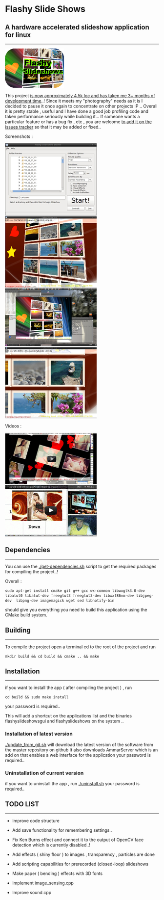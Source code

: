 # Flashy Slide Shows

## A hardware accelerated slideshow application for linux

----------------------
 
![FlashySlideshows0](https://raw.githubusercontent.com/AmmarkoV/FlashySlideshows/master/screenshots/link.png)

This project [is now approximately 4.5k loc and has taken me 3+ months of development time](https://www.openhub.net/p/FlashySlideshows)..!
Since it meets my "photography" needs as it is I decided to pause it once again to concentrate on other projects :P .. Overall it is pretty stable , useful and I have done a good job profiling code and taken performance seriously while building it... 
If someone wants a particular feature or has a bug fix , etc , you are welcome [to add it on the issues tracker](https://github.com/AmmarkoV/FlashySlideshows/issues) so that it may be added or fixed..  
   
Screenshots :

[![FlashySlideshows1](https://raw.githubusercontent.com/AmmarkoV/FlashySlideshows/master/screenshots/screenshot1s.jpg)](https://raw.githubusercontent.com/AmmarkoV/FlashySlideshows/master/screenshots/screenshot1.jpg)
[![FlashySlideshows2](https://raw.githubusercontent.com/AmmarkoV/FlashySlideshows/master/screenshots/screenshot2s.jpg)](https://raw.githubusercontent.com/AmmarkoV/FlashySlideshows/master/screenshots/screenshot2.jpg)
[![FlashySlideshows3](https://raw.githubusercontent.com/AmmarkoV/FlashySlideshows/master/screenshots/screenshot3s.png)](https://raw.githubusercontent.com/AmmarkoV/FlashySlideshows/master/screenshots/screenshot3.png)
[![FlashySlideshows4](https://raw.githubusercontent.com/AmmarkoV/FlashySlideshows/master/screenshots/screenshot4s.jpg)](https://raw.githubusercontent.com/AmmarkoV/FlashySlideshows/master/screenshots/screenshot4.jpg)
 
Videos :

[![YouTube Link](https://raw.githubusercontent.com/AmmarkoV/FlashySlideshows/master/screenshots/utube1.png)  ](http://www.youtube.com/watch?v=QwYI-nkeCIw)
[![YouTube Link](https://raw.githubusercontent.com/AmmarkoV/FlashySlideshows/master/screenshots/utube2.png)  ](http://www.youtube.com/watch?v=zBEPWMlduAY)
 

## Dependencies
------------------------------------------------------------------ 

You can use the [./get-dependencies.sh](https://github.com/AmmarkoV/FlashySlideshows/blob/master/apt-get-dependencies.sh) script to get the required packages for compiling the project..!

Overall :

```
sudo apt-get install cmake git g++ gcc wx-common libwxgtk3.0-dev libalut0 libalut-dev freeglut3 freeglut3-dev libxxf86vm-dev libjpeg-dev  libpng-dev imagemagick wget sed libnotify-bin
```

should give you everything you need to build this application using the CMake build system.

## Building
------------------------------------------------------------------ 

To compile the project open a terminal cd to the root of the project and run

```
mkdir build && cd build && cmake .. && make 
```  

## Installation
------------------------------------------------------------------ 


if you want to install the app ( after compiling the project ) , run 

```
cd build && sudo make install
```

your password is required.. 

This will add a shortcut on the applications list and the binaries flashyslideshowsgui and flashyslideshows on the system ..

### Installation of latest version

[./update_from_git.sh](https://github.com/AmmarkoV/FlashySlideshows/blob/master/update_from_git.sh) will download the latest version of the software from the master repository on github
It also downloads AmmarServer which is an add on that enables a web interface for the application 
your password is required..  


### Uninstallation of current version

if you want to uninstall the app , run 
[./uninstall.sh](https://github.com/AmmarkoV/FlashySlideshows/blob/master/uninstall.sh)
your password is required..  

  

## TODO LIST
------------------------------------------------------------------ 

* Improve code structure

* Add save functionality for remembering settings..

* Fix Ken Burns effect and connect it to the output of OpenCV face detection which is currently disabled..!

* Add effects ( shiny floor ) to images  ,  transparency , particles  are done

* Add scripting capabilities for prerecorded (closed-loop) slideshows

* Make paper ( bending ) effects with 3D fonts

* Implement image_sensing.cpp

* Improve sound.cpp 


